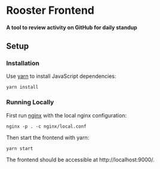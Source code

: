 # Rooster Frontend

#### A tool to review activity on GitHub for daily standup

## Setup

### Installation

Use [yarn](https://yarnpkg.com/) to install JavaScript dependencies:

    yarn install

### Running Locally

First run [nginx](https://www.nginx.com/) with the local nginx configuration:

    nginx -p . -c nginx/local.conf

Then start the frontend with yarn:

    yarn start

The frontend should be accessible at http://localhost:9000/.
